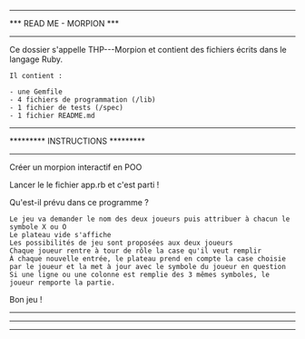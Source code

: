 *************************
*** READ ME - MORPION ***
*************************


Ce dossier s'appelle THP---Morpion et contient des fichiers écrits dans le langage Ruby.
    
    Il contient :
    
    - une Gemfile
    - 4 fichiers de programmation (/lib)
    - 1 fichier de tests (/spec) 
    - 1 fichier README.md

*************************************
*********    INSTRUCTIONS   *********
*************************************

Créer un morpion interactif en POO

Lancer le le fichier app.rb et c'est parti !

Qu'est-il prévu dans ce programme ?

    Le jeu va demander le nom des deux joueurs puis attribuer à chacun le symbole X ou O
    Le plateau vide s'affiche
    Les possibilités de jeu sont proposées aux deux joueurs
    Chaque joueur rentre à tour de rôle la case qu'il veut remplir
    À chaque nouvelle entrée, le plateau prend en compte la case choisie par le joueur et la met à jour avec le symbole du joueur en question
    Si une ligne ou une colonne est remplie des 3 mêmes symboles, le joueur remporte la partie.

Bon jeu !

*************************************
*************************************
*************************************
